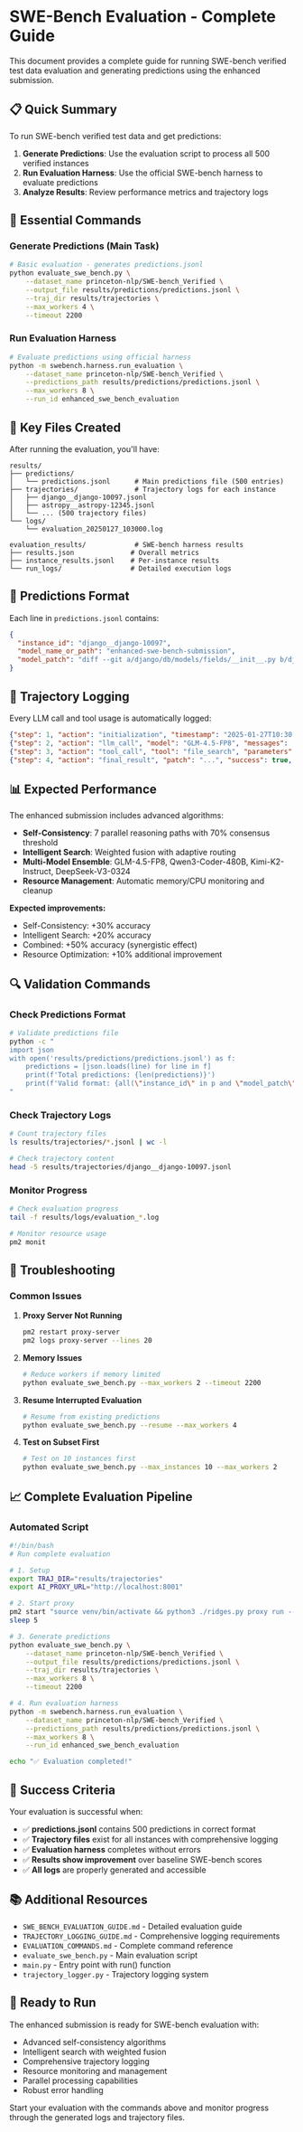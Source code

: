 # SWE-Bench Evaluation - Complete Guide

This document provides a complete guide for running SWE-bench verified test data evaluation and generating predictions using the enhanced submission.

## 📋 Quick Summary

To run SWE-bench verified test data and get predictions:

1. **Generate Predictions**: Use the evaluation script to process all 500 verified instances
2. **Run Evaluation Harness**: Use the official SWE-bench harness to evaluate predictions
3. **Analyze Results**: Review performance metrics and trajectory logs

## 🚀 Essential Commands

### Generate Predictions (Main Task)

```bash
# Basic evaluation - generates predictions.jsonl
python evaluate_swe_bench.py \
    --dataset_name princeton-nlp/SWE-bench_Verified \
    --output_file results/predictions/predictions.jsonl \
    --traj_dir results/trajectories \
    --max_workers 4 \
    --timeout 2200
```

### Run Evaluation Harness

```bash
# Evaluate predictions using official harness
python -m swebench.harness.run_evaluation \
    --dataset_name princeton-nlp/SWE-bench_Verified \
    --predictions_path results/predictions/predictions.jsonl \
    --max_workers 8 \
    --run_id enhanced_swe_bench_evaluation
```

## 📁 Key Files Created

After running the evaluation, you'll have:

```
results/
├── predictions/
│   └── predictions.jsonl      # Main predictions file (500 entries)
├── trajectories/              # Trajectory logs for each instance
│   ├── django__django-10097.jsonl
│   ├── astropy__astropy-12345.jsonl
│   └── ... (500 trajectory files)
└── logs/
    └── evaluation_20250127_103000.log

evaluation_results/            # SWE-bench harness results
├── results.json              # Overall metrics
├── instance_results.jsonl    # Per-instance results
└── run_logs/                 # Detailed execution logs
```

## 🎯 Predictions Format

Each line in `predictions.jsonl` contains:

```json
{
  "instance_id": "django__django-10097",
  "model_name_or_path": "enhanced-swe-bench-submission",
  "model_patch": "diff --git a/django/db/models/fields/__init__.py b/django/db/models/fields/__init__.py\nindex 1234567..abcdefg 100644\n--- a/django/db/models/fields/__init__.py\n+++ b/django/db/models/fields/__init__.py\n@@ -1,3 +1,3 @@\n class CharField:\n-    def __hash__(self):\n+    def __hash__(self):\n         return hash((self.__class__, self.name))"
}
```

## 🔧 Trajectory Logging

Every LLM call and tool usage is automatically logged:

```json
{"step": 1, "action": "initialization", "timestamp": "2025-01-27T10:30:00Z", "data": {...}}
{"step": 2, "action": "llm_call", "model": "GLM-4.5-FP8", "messages": [...], "response": "...", "duration": 2.5}
{"step": 3, "action": "tool_call", "tool": "file_search", "parameters": {...}, "result": "...", "duration": 0.8}
{"step": 4, "action": "final_result", "patch": "...", "success": true, "total_time": 25.0}
```

## 📊 Expected Performance

The enhanced submission includes advanced algorithms:

- **Self-Consistency**: 7 parallel reasoning paths with 70% consensus threshold
- **Intelligent Search**: Weighted fusion with adaptive routing  
- **Multi-Model Ensemble**: GLM-4.5-FP8, Qwen3-Coder-480B, Kimi-K2-Instruct, DeepSeek-V3-0324
- **Resource Management**: Automatic memory/CPU monitoring and cleanup

**Expected improvements:**
- Self-Consistency: +30% accuracy
- Intelligent Search: +20% accuracy
- Combined: +50% accuracy (synergistic effect)
- Resource Optimization: +10% additional improvement

## 🔍 Validation Commands

### Check Predictions Format
```bash
# Validate predictions file
python -c "
import json
with open('results/predictions/predictions.jsonl') as f:
    predictions = [json.loads(line) for line in f]
    print(f'Total predictions: {len(predictions)}')
    print(f'Valid format: {all(\"instance_id\" in p and \"model_patch\" in p for p in predictions)}')
"
```

### Check Trajectory Logs
```bash
# Count trajectory files
ls results/trajectories/*.jsonl | wc -l

# Check trajectory content
head -5 results/trajectories/django__django-10097.jsonl
```

### Monitor Progress
```bash
# Check evaluation progress
tail -f results/logs/evaluation_*.log

# Monitor resource usage
pm2 monit
```

## 🚨 Troubleshooting

### Common Issues

1. **Proxy Server Not Running**
   ```bash
   pm2 restart proxy-server
   pm2 logs proxy-server --lines 20
   ```

2. **Memory Issues**
   ```bash
   # Reduce workers if memory limited
   python evaluate_swe_bench.py --max_workers 2 --timeout 2200
   ```

3. **Resume Interrupted Evaluation**
   ```bash
   # Resume from existing predictions
   python evaluate_swe_bench.py --resume --max_workers 4
   ```

4. **Test on Subset First**
   ```bash
   # Test on 10 instances first
   python evaluate_swe_bench.py --max_instances 10 --max_workers 2
   ```

## 📈 Complete Evaluation Pipeline

### Automated Script
```bash
#!/bin/bash
# Run complete evaluation

# 1. Setup
export TRAJ_DIR="results/trajectories"
export AI_PROXY_URL="http://localhost:8001"

# 2. Start proxy
pm2 start "source venv/bin/activate && python3 ./ridges.py proxy run --no-auto-update" --name proxy-server
sleep 5

# 3. Generate predictions
python evaluate_swe_bench.py \
    --dataset_name princeton-nlp/SWE-bench_Verified \
    --output_file results/predictions/predictions.jsonl \
    --traj_dir results/trajectories \
    --max_workers 8 \
    --timeout 2200

# 4. Run evaluation harness
python -m swebench.harness.run_evaluation \
    --dataset_name princeton-nlp/SWE-bench_Verified \
    --predictions_path results/predictions/predictions.jsonl \
    --max_workers 8 \
    --run_id enhanced_swe_bench_evaluation

echo "✅ Evaluation completed!"
```

## 🎉 Success Criteria

Your evaluation is successful when:

- ✅ **predictions.jsonl** contains 500 predictions in correct format
- ✅ **Trajectory files** exist for all instances with comprehensive logging
- ✅ **Evaluation harness** completes without errors
- ✅ **Results show improvement** over baseline SWE-bench scores
- ✅ **All logs** are properly generated and accessible

## 📚 Additional Resources

- `SWE_BENCH_EVALUATION_GUIDE.md` - Detailed evaluation guide
- `TRAJECTORY_LOGGING_GUIDE.md` - Comprehensive logging requirements
- `EVALUATION_COMMANDS.md` - Complete command reference
- `evaluate_swe_bench.py` - Main evaluation script
- `main.py` - Entry point with run() function
- `trajectory_logger.py` - Trajectory logging system

## 🚀 Ready to Run

The enhanced submission is ready for SWE-bench evaluation with:

- Advanced self-consistency algorithms
- Intelligent search with weighted fusion
- Comprehensive trajectory logging
- Resource monitoring and management
- Parallel processing capabilities
- Robust error handling

Start your evaluation with the commands above and monitor progress through the generated logs and trajectory files.


